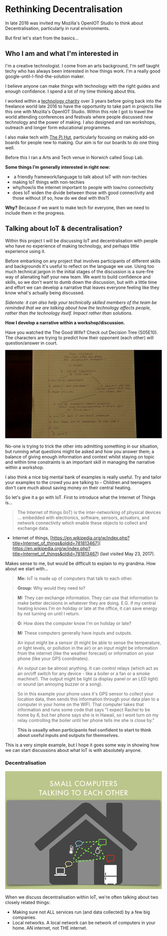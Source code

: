 # Rethinking Decentralisation

In late 2016 was invited my Mozilla's OpenIOT Studio to think about Decentralisation, particularly in rural environments.

But first let's start from the basics...

## Who I am and what I'm interested in

I'm a creative technologist. I come from an arts background, I'm self taught techy who has always been interested in how things work. I'm a really good google-until-I-find-the-solution maker.

I believe anyone can make things with technology with the right guides and enough confidence. I spend a lot of my time thinking about this.

I worked within a [technology charity](http://www.raspberrypi.org) over 3 years before going back into the freelance world late 2016 to have the opportunity to take part in projects like this one with Mozilla's OpenIOT Studio. Within this role I got to travel the world attending conferences and festivals where people discussed new technology and the power of making. I also designed and ran workshops, outreach and longer form educational programmes.

I also make tech with [The Pi Hut](http://www.thepihut.com), particularly focusing on making add-on boards for people new to making. Our aim is for our boards to do one thing well.

Before this I ran a Arts and Tech venue in Norwich called Soup Lab.

**Some things I’m generally interested in right now:**
*  a friendly framework/language to talk about IoT with non-techies
* making IoT things with non-techies
* why/how/is the internet important to people with low/no connectivity
* does IoT widen the divide between those with good connectivity and those without (if so, how do we deal with this?)

**Why?** Because if we want to make tech for everyone, then we need to include them in the progress.

## Talking about IoT & decentralisation?

Within this project I will be discussing IoT and decentralisation with people who have no experience of making technology, and perhaps little experience using it.

Before embarking on any project that involves participants of different skills and backgrounds it's useful to reflect on the language we use. Using too much technical jargon in the initial stages of the discussion is a sure-fire way of alienating half your new team. We want to build confidence and skills, so we don't want to dumb down the discussion, but with a little time and effort we can develop a narrative that leaves everyone feeling like they know what's actually being discussed.

*Sidenote: it can also help your technically skilled members of the team be reminded that we are talking about how the technology affects people, rather than the technology itself. Impact rather than solutions.*

**How I develop a narrative within a workshop/discussion.**

Have you watched the The Good Wife? Check out Decision Tree (S05E10). The characters are trying to predict how their opponent (each other) will question/answer in court.

![The Good Wife Decision Tree](../images/goodwifedecisiontree.jpg)

No-one is trying to trick the other into admitting something in our situation, but running what questions might be asked and how you answer them; a balance of giving enough information and context whilst staying on topic and within time constraints is an important skill in managing the narrative within a workshop.

I also think a nice big mental bank of examples is really useful. Try and tailor your examples to the crowd you are talking to - Children and teenagers don't care much about saving money on their central heating.

So let's give it a go with IoT. First to introduce what the Internet of Things is...

> The Internet of things (IoT) is the inter-networking of physical devices … embedded with electronics, software, sensors, actuators, and network connectivity which enable these objects to collect and exchange data.
 - Internet of things, [https://en.wikipedia.org/w/index.php?title=Internet_of_things&oldid=781813467]( https://en.wikipedia.org/w/index.php?title=Internet_of_things&oldid=781813467) (last visited May 23, 2017).

 Makes sense to me, but would be difficult to explain to my grandma. How about we start with...

>**Me:** IoT is made up of computers that talk to each other.

>**Group:** Why would they need to?

>**M:** They can exchange information. They can use that information to make better decisions in whatever they are doing. E.G. if my central heating knows I'm on holiday or late at the office, it can save energy by not turning on until I return.

>**G:** How does the computer know I'm on holiday or late?

>**M:** These computers generally have inputs and outputs.

> An input might be a sensor (it might be able to sense the temperature, or light levels, or pollution in the air) or an input might be information from the internet (like the weather forecast) or information on your phone (like your GPS coordinates).

> An output can be almost anything. It can control relays (which act as an on/off switch for any device - like a boiler or a fan or a smoke machine!). The output might be light (a display panel or an LED light) or sound (an annoying buzzer or a song).

> So in this example your phone uses it's GPS sensor to collect your location data, then sends this information through your data plan to a computer in your home on the WIFI. That computer takes that information and runs some code that says "I expect Rachel to be home by 6, but her phone says she is in Hawaii, so I wont turn on my relay controlling the boiler until her phone tells me she is close by."

>**This is usually when participants feel confident to start to think about useful inputs and outputs for themselves.**

This is a very simple example, but I hope it goes some way in showing how we can start discussions about what IoT is with absolutely anyone.

### Decentralisation

![Decentralisation vs Centralisation](../images/decentralised.gif)


When we discuss decentralisation within IoT, we're often talking about two closely related things:
* Making sure not ALL services run (and data collected) by a few big companies.
* Local networks. A local network can be network of computers in your home. AN internet, not THE internet.
